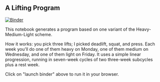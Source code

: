 ## A Lifting Program

[![Binder](http://mybinder.org/badge.svg)](http://mybinder.org:/repo/mmacpherson/lifting-program)

This notebook generates a program based on one variant of the Heavy-Medium-Light scheme.

How it works: you pick three lifts; I picked deadlift, squat, and press. Each week you'll do one of them heavy on Monday, one of them medium on Wednesday, and one of them light on Friday. It uses a simple linear progression, running in seven-week cycles of two three-week subcycles plus a rest week.

Click on "launch binder" above to run it in your browser.
